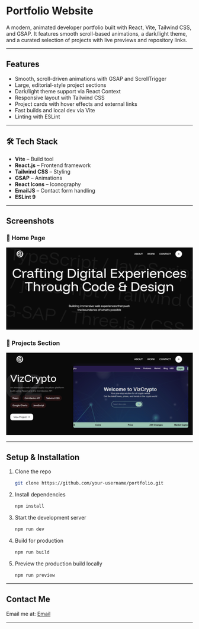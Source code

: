 #  Portfolio Website

A modern, animated developer portfolio built with React, Vite, Tailwind CSS, and GSAP. It features smooth scroll-based animations, a dark/light theme, and a curated selection of projects with live previews and repository links.

---

## Features

- Smooth, scroll-driven animations with GSAP and ScrollTrigger
- Large, editorial-style project sections
- Dark/light theme support via React Context
- Responsive layout with Tailwind CSS
- Project cards with hover effects and external links
- Fast builds and local dev via Vite
- Linting with ESLint


---

## 🛠 Tech Stack

- **Vite** – Build tool
- **React.js** – Frontend framework
- **Tailwind CSS** – Styling
- **GSAP** – Animations
- **React Icons** – Iconography
- **EmailJS** – Contact form handling
- **ESLint 9**

---


## Screenshots

### 🔹 Home Page
![Home Screenshot](./public/screenshots/s1.png)

### 🔹 Projects Section
![Projects Screenshot](./public/screenshots/s2.png)

___

##  Setup & Installation

1. Clone the repo
   ```bash
   git clone https://github.com/your-username/portfolio.git
   ```
2. Install dependencies
    ```bash
    npm install
    ```
3. Start the development server
    ```bash
    npm run dev
    ```
4. Build for production
    ```bash
    npm run build
    ```
5. Preview the production build locally
    ```bash
    npm run preview
    ```
---

## Contact Me

Email me at:
[Email](emailto:sagarsaini9531@gmail.com)

---
